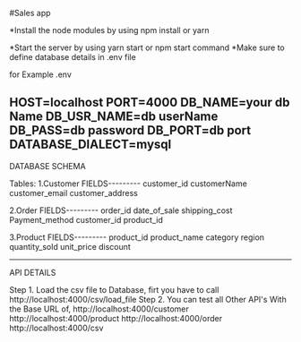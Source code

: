 #Sales app

*Install the node modules by using npm install or yarn

*Start the server by using yarn start or npm start command
*Make sure to define database details in .env file

for Example .env

HOST=localhost
PORT=4000
DB_NAME=your db Name
DB_USR_NAME=db userName
DB_PASS=db password
DB_PORT=db port
DATABASE_DIALECT=mysql
---------------------------------------------------------------------------------------
DATABASE SCHEMA

Tables:
1.Customer
FIELDS---------
        customer_id
        customerName
        customer_email
        customer_address

2.Order
FIELDS---------
        order_id
        date_of_sale
        shipping_cost
        Payment_method
        customer_id
        product_id


3.Product
FIELDS---------
        product_id
        product_name
        category
        region
        quantity_sold
        unit_price
        discount

-----------------------------------------------------------------------------------------------
API DETAILS


Step 1. Load the csv file to Database, firt you have to call http://localhost:4000/csv/load_file
Step 2. You can test all Other API's With the Base URL of,
http://localhost:4000/customer
http://localhost:4000/product
http://localhost:4000/order
http://localhost:4000/csv